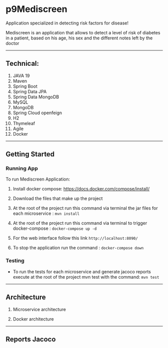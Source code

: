 # p9Mediscreen
Application specialized in detecting risk factors for disease!

Mediscreen is an application that allows to detect a level of risk of diabetes in a patient, based on his age, his sex and the different notes left by the doctor

---------
## Technical:

1.  JAVA 19
2.  Maven
3.  Spring Boot
4.  Spring Data JPA
5.  Spring Data MongoDB
6.  MySQL
7.  MongoDB
8.  Spring Cloud openfeign
9.  H2
10. Thymeleaf
11. Agile
12. Docker

---------

## Getting Started

### Running App

To run Mediscreen Application:

1. Install docker compose: https://docs.docker.com/compose/install/

2. Download the files that make up the project 

3. At the root of the project run this command via terminal the jar files for each microservice : `mvn install`

4. At the root of the project run this command via terminal to trigger docker-compose : `docker-compose up -d`

5. For the web interface follow this link `http://localhost:8090/`

6. To stop the application run the command : `docker-compose down`

### Testing

- To run the tests for each microservice and generate jacoco reports execute at the root of the project mvn test with the command: `mvn test`


---------
## Architecture


1. Microservice architecture

 

2. Docker architecture



---------
## Reports Jacoco

